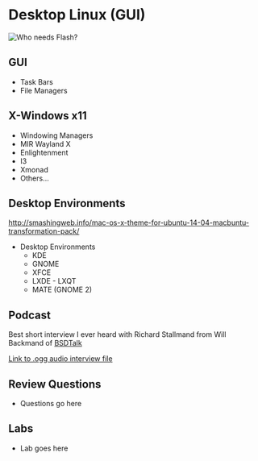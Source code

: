 # Desktop Linux (GUI)
![Who needs Flash?](http://imgs.xkcd.com/comics/supported_features.png "Understanding the Technology and Philosophy of Unix/Linux")

## GUI
   
   * Task Bars 
   * File Managers
   
## X-Windows x11  
  
  * Windowing Managers
  * MIR Wayland X 
  * Enlightenment
  * I3
  * Xmonad
  * Others…

## Desktop Environments
  
  http://smashingweb.info/mac-os-x-theme-for-ubuntu-14-04-macbuntu-transformation-pack/
  
   * Desktop Environments
     + KDE
     + GNOME
     + XFCE
     + LXDE - LXQT
     + MATE (GNOME 2)
 
## Podcast	

Best short interview I ever heard with Richard Stallmand from Will Backmand of [BSDTalk](http://bsdtalk.blogspot.com/ "BSD Talk")

[Link to .ogg audio interview file](https://archive.org/download/bsdtalk132/bsdtalk132.ogg "RMS Interview")
  
## Review Questions

  * Questions go here
  
## Labs

  * Lab goes here
  
 